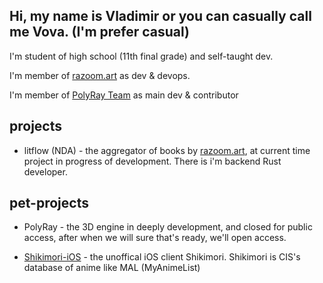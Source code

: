 ## Hi, my name is Vladimir or you can casually call me Vova. (I'm prefer casual)

I'm student of high school (11th final grade) and self-taught dev.

I'm member of [razoom.art](https://github.com/razoomart) as dev & devops.

I'm member of [PolyRay Team](https://github.com/polyray) as main dev & contributor

## projects
* litflow (NDA) - the aggregator of books by [razoom.art](https://github.com/razoomart), at current time project in progress of development. There is i'm backend Rust developer.

## pet-projects

* PolyRay - the 3D engine in deeply development, and closed for public access, after when we will sure that's ready, we'll open access.

* [Shikimori-iOS](https://github.com/vlapsk1y/shikimori-ios) - the unoffical iOS client Shikimori. Shikimori is CIS's database of anime like MAL (MyAnimeList)
